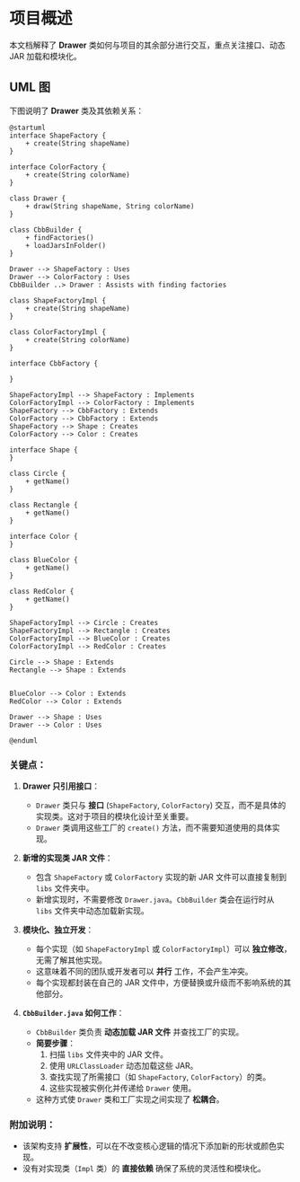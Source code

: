 # 项目概述

本文档解释了 **Drawer** 类如何与项目的其余部分进行交互，重点关注接口、动态 JAR 加载和模块化。

## UML 图

下图说明了 **Drawer** 类及其依赖关系：

```plantuml
@startuml
interface ShapeFactory {
    + create(String shapeName)
}

interface ColorFactory {
    + create(String colorName)
}

class Drawer {
    + draw(String shapeName, String colorName)
}

class CbbBuilder {
    + findFactories()
    + loadJarsInFolder()
}

Drawer --> ShapeFactory : Uses
Drawer --> ColorFactory : Uses
CbbBuilder ..> Drawer : Assists with finding factories

class ShapeFactoryImpl {
    + create(String shapeName)
}

class ColorFactoryImpl {
    + create(String colorName)
}

interface CbbFactory {

}

ShapeFactoryImpl --> ShapeFactory : Implements
ColorFactoryImpl --> ColorFactory : Implements
ShapeFactory --> CbbFactory : Extends
ColorFactory --> CbbFactory : Extends
ShapeFactory --> Shape : Creates
ColorFactory --> Color : Creates

interface Shape {
}

class Circle {
    + getName()
}

class Rectangle {
    + getName()
}

interface Color {
}

class BlueColor {
    + getName()
}

class RedColor {
    + getName()
}

ShapeFactoryImpl --> Circle : Creates
ShapeFactoryImpl --> Rectangle : Creates
ColorFactoryImpl --> BlueColor : Creates
ColorFactoryImpl --> RedColor : Creates

Circle --> Shape : Extends
Rectangle --> Shape : Extends


BlueColor --> Color : Extends
RedColor --> Color : Extends

Drawer --> Shape : Uses
Drawer --> Color : Uses

@enduml
```

### 关键点：

1. **Drawer 只引用接口**：

   - `Drawer` 类只与 **接口** (`ShapeFactory`, `ColorFactory`) 交互，而不是具体的实现类。这对于项目的模块化设计至关重要。
   - `Drawer` 类调用这些工厂的 `create()` 方法，而不需要知道使用的具体实现。

2. **新增的实现类 JAR 文件**：

   - 包含 `ShapeFactory` 或 `ColorFactory` 实现的新 JAR 文件可以直接复制到 `libs` 文件夹中。
   - 新增实现时，不需要修改 `Drawer.java`。`CbbBuilder` 类会在运行时从 `libs` 文件夹中动态加载新实现。

3. **模块化、独立开发**：

   - 每个实现（如 `ShapeFactoryImpl` 或 `ColorFactoryImpl`）可以 **独立修改**，无需了解其他实现。
   - 这意味着不同的团队或开发者可以 **并行** 工作，不会产生冲突。
   - 每个实现都封装在自己的 JAR 文件中，方便替换或升级而不影响系统的其他部分。

4. **`CbbBuilder.java` 如何工作**：
   - `CbbBuilder` 类负责 **动态加载 JAR 文件** 并查找工厂的实现。
   - **简要步骤**：
     1. 扫描 `libs` 文件夹中的 JAR 文件。
     2. 使用 `URLClassLoader` 动态加载这些 JAR。
     3. 查找实现了所需接口（如 `ShapeFactory`, `ColorFactory`）的类。
     4. 这些实现被实例化并传递给 `Drawer` 使用。
   - 这种方式使 `Drawer` 类和工厂实现之间实现了 **松耦合**。

### 附加说明：

- 该架构支持 **扩展性**，可以在不改变核心逻辑的情况下添加新的形状或颜色实现。
- 没有对实现类（`Impl` 类）的 **直接依赖** 确保了系统的灵活性和模块化。
